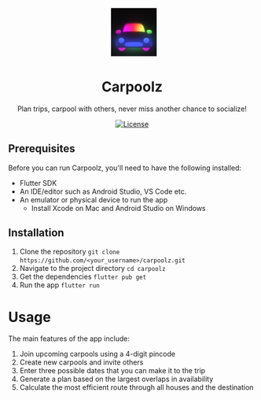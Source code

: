 <div align=center>
<img src="https://github.com/dhanushe/UberHackathon-Submission/blob/8701091ce13a3f785250162c4baaa091ee787bb6/AppIcon.png" width="20%"/>

# Carpoolz
Plan trips, carpool with others, never miss another chance to socialize!

[![License](https://img.shields.io/cocoapods/l/AudioKit)](https://github.com/AudioKit/AudioKit/blob/main/LICENSE)

</div>

## Prerequisites
Before you can run Carpoolz, you'll need to have the following installed:

- Flutter SDK
- An IDE/editor such as Android Studio, VS Code etc.
- An emulator or physical device to run the app
  - Install Xcode on Mac and Android Studio on Windows

## Installation
1. Clone the repository
```git clone https://github.com/<your_username>/carpoolz.git```
2. Navigate to the project directory
```cd carpoolz```
3. Get the dependencies
```flutter pub get```
4. Run the app
```flutter run```

# Usage
The main features of the app include:

1. Join upcoming carpools using a 4-digit pincode
2. Create new carpools and invite others
3. Enter three possible dates that you can make it to the trip
4. Generate a plan based on the largest overlaps in availability
5. Calculate the most efficient route through all houses and the destination
